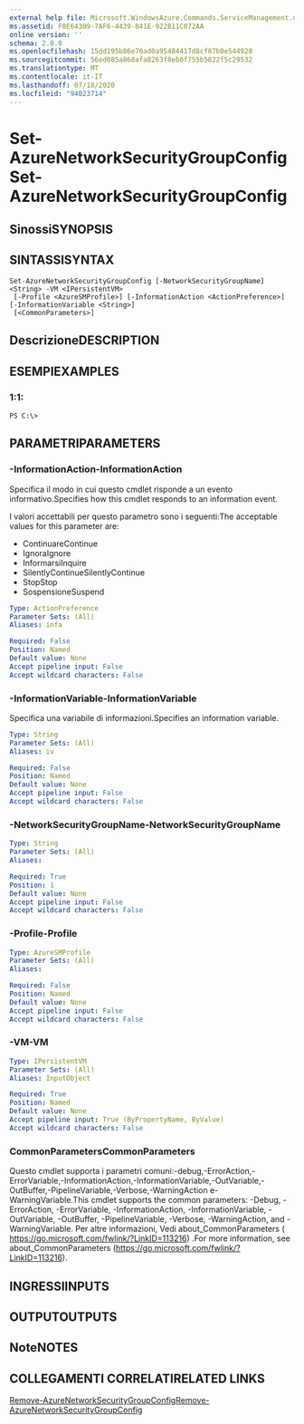 ```yaml
---
external help file: Microsoft.WindowsAzure.Commands.ServiceManagement.dll-Help.xml
ms.assetid: F8E64309-7AF6-4439-841E-922B11C072AA
online version: ''
schema: 2.0.0
ms.openlocfilehash: 15dd195b86e70ad0a95484417d8cf87b0e544920
ms.sourcegitcommit: 56ed085a868afa8263f8eb0f755b5822f5c29532
ms.translationtype: MT
ms.contentlocale: it-IT
ms.lasthandoff: 07/18/2020
ms.locfileid: "94023714"
---
```

# <span data-ttu-id="96b28-101">Set-AzureNetworkSecurityGroupConfig</span><span class="sxs-lookup"><span data-stu-id="96b28-101">Set-AzureNetworkSecurityGroupConfig</span></span>

## <span data-ttu-id="96b28-102">Sinossi</span><span class="sxs-lookup"><span data-stu-id="96b28-102">SYNOPSIS</span></span>

## <span data-ttu-id="96b28-103">SINTASSI</span><span class="sxs-lookup"><span data-stu-id="96b28-103">SYNTAX</span></span>

```
Set-AzureNetworkSecurityGroupConfig [-NetworkSecurityGroupName] <String> -VM <IPersistentVM>
 [-Profile <AzureSMProfile>] [-InformationAction <ActionPreference>] [-InformationVariable <String>]
 [<CommonParameters>]
```

## <span data-ttu-id="96b28-104">Descrizione</span><span class="sxs-lookup"><span data-stu-id="96b28-104">DESCRIPTION</span></span>

## <span data-ttu-id="96b28-105">ESEMPI</span><span class="sxs-lookup"><span data-stu-id="96b28-105">EXAMPLES</span></span>

### <span data-ttu-id="96b28-106">1:</span><span class="sxs-lookup"><span data-stu-id="96b28-106">1:</span></span>
```
PS C:\>
```

## <span data-ttu-id="96b28-107">PARAMETRI</span><span class="sxs-lookup"><span data-stu-id="96b28-107">PARAMETERS</span></span>

### <span data-ttu-id="96b28-108">-InformationAction</span><span class="sxs-lookup"><span data-stu-id="96b28-108">-InformationAction</span></span>
<span data-ttu-id="96b28-109">Specifica il modo in cui questo cmdlet risponde a un evento informativo.</span><span class="sxs-lookup"><span data-stu-id="96b28-109">Specifies how this cmdlet responds to an information event.</span></span>

<span data-ttu-id="96b28-110">I valori accettabili per questo parametro sono i seguenti:</span><span class="sxs-lookup"><span data-stu-id="96b28-110">The acceptable values for this parameter are:</span></span>

- <span data-ttu-id="96b28-111">Continuare</span><span class="sxs-lookup"><span data-stu-id="96b28-111">Continue</span></span>
- <span data-ttu-id="96b28-112">Ignora</span><span class="sxs-lookup"><span data-stu-id="96b28-112">Ignore</span></span>
- <span data-ttu-id="96b28-113">Informarsi</span><span class="sxs-lookup"><span data-stu-id="96b28-113">Inquire</span></span>
- <span data-ttu-id="96b28-114">SilentlyContinue</span><span class="sxs-lookup"><span data-stu-id="96b28-114">SilentlyContinue</span></span>
- <span data-ttu-id="96b28-115">Stop</span><span class="sxs-lookup"><span data-stu-id="96b28-115">Stop</span></span>
- <span data-ttu-id="96b28-116">Sospensione</span><span class="sxs-lookup"><span data-stu-id="96b28-116">Suspend</span></span>

```yaml
Type: ActionPreference
Parameter Sets: (All)
Aliases: infa

Required: False
Position: Named
Default value: None
Accept pipeline input: False
Accept wildcard characters: False
```

### <span data-ttu-id="96b28-117">-InformationVariable</span><span class="sxs-lookup"><span data-stu-id="96b28-117">-InformationVariable</span></span>
<span data-ttu-id="96b28-118">Specifica una variabile di informazioni.</span><span class="sxs-lookup"><span data-stu-id="96b28-118">Specifies an information variable.</span></span>

```yaml
Type: String
Parameter Sets: (All)
Aliases: iv

Required: False
Position: Named
Default value: None
Accept pipeline input: False
Accept wildcard characters: False
```

### <span data-ttu-id="96b28-119">-NetworkSecurityGroupName</span><span class="sxs-lookup"><span data-stu-id="96b28-119">-NetworkSecurityGroupName</span></span>
```yaml
Type: String
Parameter Sets: (All)
Aliases: 

Required: True
Position: 1
Default value: None
Accept pipeline input: False
Accept wildcard characters: False
```

### <span data-ttu-id="96b28-120">-Profile</span><span class="sxs-lookup"><span data-stu-id="96b28-120">-Profile</span></span>
```yaml
Type: AzureSMProfile
Parameter Sets: (All)
Aliases: 

Required: False
Position: Named
Default value: None
Accept pipeline input: False
Accept wildcard characters: False
```

### <span data-ttu-id="96b28-121">-VM</span><span class="sxs-lookup"><span data-stu-id="96b28-121">-VM</span></span>
```yaml
Type: IPersistentVM
Parameter Sets: (All)
Aliases: InputObject

Required: True
Position: Named
Default value: None
Accept pipeline input: True (ByPropertyName, ByValue)
Accept wildcard characters: False
```

### <span data-ttu-id="96b28-122">CommonParameters</span><span class="sxs-lookup"><span data-stu-id="96b28-122">CommonParameters</span></span>
<span data-ttu-id="96b28-123">Questo cmdlet supporta i parametri comuni:-debug,-ErrorAction,-ErrorVariable,-InformationAction,-InformationVariable,-OutVariable,-OutBuffer,-PipelineVariable,-Verbose,-WarningAction e-WarningVariable.</span><span class="sxs-lookup"><span data-stu-id="96b28-123">This cmdlet supports the common parameters: -Debug, -ErrorAction, -ErrorVariable, -InformationAction, -InformationVariable, -OutVariable, -OutBuffer, -PipelineVariable, -Verbose, -WarningAction, and -WarningVariable.</span></span> <span data-ttu-id="96b28-124">Per altre informazioni, Vedi about_CommonParameters ( https://go.microsoft.com/fwlink/?LinkID=113216) .</span><span class="sxs-lookup"><span data-stu-id="96b28-124">For more information, see about_CommonParameters (https://go.microsoft.com/fwlink/?LinkID=113216).</span></span>

## <span data-ttu-id="96b28-125">INGRESSI</span><span class="sxs-lookup"><span data-stu-id="96b28-125">INPUTS</span></span>

## <span data-ttu-id="96b28-126">OUTPUT</span><span class="sxs-lookup"><span data-stu-id="96b28-126">OUTPUTS</span></span>

## <span data-ttu-id="96b28-127">Note</span><span class="sxs-lookup"><span data-stu-id="96b28-127">NOTES</span></span>

## <span data-ttu-id="96b28-128">COLLEGAMENTI CORRELATI</span><span class="sxs-lookup"><span data-stu-id="96b28-128">RELATED LINKS</span></span>

[<span data-ttu-id="96b28-129">Remove-AzureNetworkSecurityGroupConfig</span><span class="sxs-lookup"><span data-stu-id="96b28-129">Remove-AzureNetworkSecurityGroupConfig</span></span>](./Remove-AzureNetworkSecurityGroupConfig.md)


